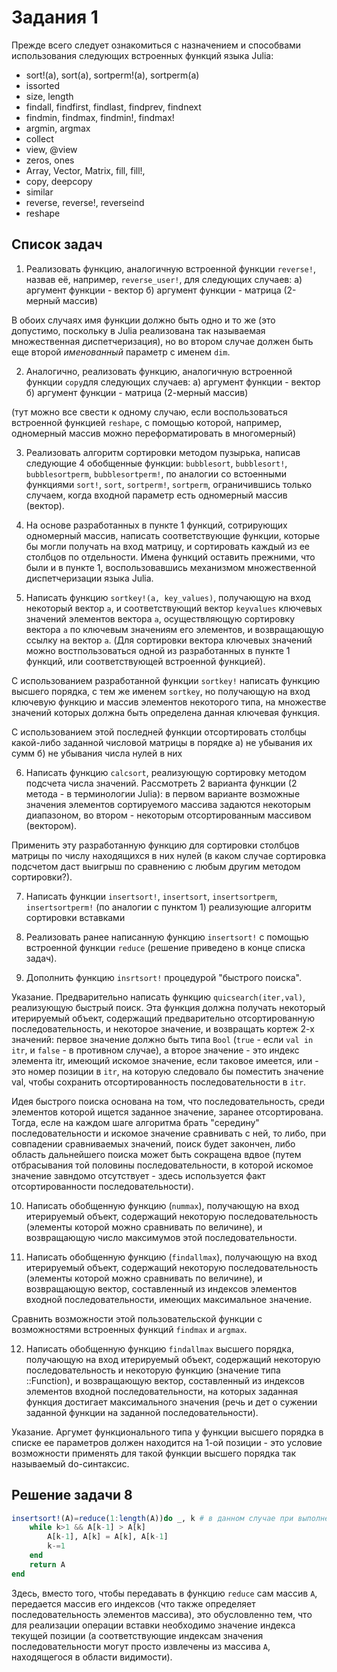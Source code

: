 # Задания 1

Прежде всего следует ознакомиться с назначением и способвами использования следующих встроенных функций языка Julia:

- sort!(a), sort(a), sortperm!(a), sortperm(a)
- issorted
- size, length
- findall, findfirst, findlast, findprev, findnext
- findmin, findmax, findmin!, findmax!
- argmin, argmax
- collect
- view, @view
- zeros, ones
- Array, Vector, Matrix, fill, fill!,
- copy, deepcopy
- similar
- reverse, reverse!, reverseind
- reshape

## Список задач

1. Реализовать функцию, аналогичную встроенной функции `reverse!`, назвав её, например, `reverse_user!`, для следующих случаев:
a) аргумент функции - вектор
б) аргумент функции - матрица (2-мерный массив)

В обоих случаях имя функции должно быть одно и то же (это допустимо, поскольку в Julia реализована так называемая множественная диспетчеризация), но во втором случае должен быть еще второй *именованный* параметр с именем `dim`.

2. Аналогично, реализовать функцию, аналогичную встроенной функции `copy`для следующих случаев:
a) аргумент функции - вектор
б) аргумент функции - матрица (2-мерный массив)

(тут можно все свести к одному случаю, если воспользоваться встроенной функцией `reshape`, с помощью которой, например, одномерный массив можно переформатировать в многомерный)

3. Реализовать алгоритм сортировки методом пузырька, написав следующие 4 обобщенные функции: `bubblesort`, `bubblesort!`, `bubblesortperm`, `bubblesortperm!`, по аналогии со встоенными функциями `sort!`, `sort`, `sortperm!`, `sortperm`, ограничившись только случаем, когда входной параметр есть одномерный массив (вектор). 

4. На основе разработанных в пункте 1 функций, сотрирующих одномерный массив, написать соответствующие функции, которые бы могли получать на вход матрицу, и сортировать каждый из ее столбцов по отдельности. Имена функций оставить прежними, что были и в пункте 1, воспользовавшись механизмом множественной диспетчеризации языка Julia.
   
5. Написать функцию `sortkey!(a, key_values)`, получающую на вход некоторый вектор `a`, и соответствующий вектор `keyvalues` ключевых значений элементов вектора `a`, осуществляющую сортировку вектора `a` по ключевым значениям его элементов, и возвращающую ссылку на вектор `a`. (Для сортировки вектора ключевых значений можно востпользоваться одной из разработанных в пункте 1 функций, или соответствующей встроенной функцией).

С использованием разработанной функции `sortkey!` написать функцию высшего порядка, с тем же именем `sortkey`, но получающую на вход ключевую функцию и массив элементов некоторого типа, на множестве значений которых должна быть определена данная ключевая функция.

С использованием этой последней функции отсортировать столбцы какой-либо заданной числовой матрицы в порядке
а) не убывания их сумм
б) не убывания числа нулей в них

6. Написать функцию `calcsort`, реализующую сортировку методом подсчета числа значений. Рассмотреть 2 варианта функции (2 метода - в терминологии Julia): в первом варианте возможные значения элементов сортируемого массива задаются некоторым диапазоном, во втором - некоторым отсортированным массивом (вектором).

Применить эту разработанную функцию для сортировки столбцов матрицы по числу находящихся в них нулей (в каком случае сортировка подсчетом даст выигрыш по сравнению с любым другим методом сортировки?).

7. Написать функции `insertsort!`, `insertsort`, `insertsortperm`, `insertsortperm!` (по аналогии с пунктом 1) реализующие алгоритм сортировки вставками

8. Реализовать ранее написанную функцию `insertsort!` с помощью встроенной функции `reduce`
(решение приведено в конце списка задач).

9. Дополнить функцию `insrtsort!` процедурой "быстрого поиска".

Указание. Предварительно написать функцию `quicsearch(iter,val)`, реализующую быстрый поиск. Эта функция должна получать некоторый итерируемый объект, содержащий предварительно отсортированную последовательность, и некоторое значение, и возвращать кортеж 2-х значений: первое значение должно быть типа `Bool` (`true` - если `val in itr`, и `false` - в противном случае), а второе значение - это индекс элемента itr, имеющий искомое значение, если таковое имеется, или - это номер позиции в `itr`, на которую следовало бы поместить значение val, чтобы сохранить отсортированность последовательности в `itr`.

Идея быстрого поиска основана на том, что последовательность, среди элементов которой ищется заданное значение, заранее отсортирована. Тогда, есле на каждом шаге алгоритма брать "середину" последовательности и искомое значение сравнивать с ней, то либо, при совпадении сравниваемых значений, поиск будет закончен, либо область дальнейшего поиска может быть сокращена вдвое (путем отбрасывания той половины последовательности, в которой искомое значение завндомо отсутствует - здесь используется факт отсортированности последовательности).

10. Написать обобщенную функцию (`nummax`), получающую на вход итерируемый объект, содержащий некоторую последовательность (элементы которой можно сравнивать по величине), и возвращающую число максимумов этой последовательности.

11. Написать обобщенную функцию (`findallmax`), получающую на вход итерируемый объект, содержащий некоторую последовательность (элементы которой можно сравнивать по величине), и возвращающую вектор, составленный из индексов элементов входной последовательности, имеющих максимальное значение.

Сравнить возможности этой пользовательской функции с возможностями встроенных функций `findmax` и `argmax`.

12. Написать обобщенную функцию `findallmax` высшего порядка, получающую на вход итерируемый объект, содержащий некоторую последовательность и некоторую функцию (значение типа ::Function), и возвращающую вектор, составленный из индексов элементов входной последовательности, на которых заданная функция достигает максимального значения (речь и дет о сужении заданной функции на заданной последовательности).

Указание. Аргумет функционального типа у функции высшего порядка в списке ее параметров должен находится на 1-ой позиции - это условие возможности применять для такой функции высшего порядка так называемый do-синтаксис.

## Решение задачи 8 

```julia
insertsort!(A)=reduce(1:length(A))do _, k # в данном случае при выполнении операции вставки  первый аргумент фуктически не используется
    while k>1 && A[k-1] > A[k]
        A[k-1], A[k] = A[k], A[k-1]
        k-=1
    end
    return A
end
```

Здесь, вместо того, чтобы передавать в функцию `reduce` сам массив `A`, передается массив его индексов (что также определяет последовательность элементов массива), это обусловленно тем, что для реализации операции вставки необходимо значение индекса текущей позиции (а соответствующие индексам значения последовательности могут просто извлечены из массива `A`, находящегося в области видимости).
